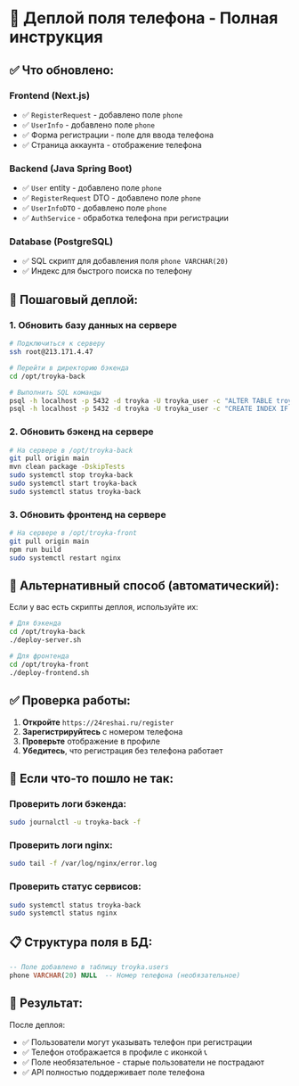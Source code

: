 # 📱 Деплой поля телефона - Полная инструкция

## ✅ Что обновлено:

### **Frontend (Next.js)**
- ✅ `RegisterRequest` - добавлено поле `phone`
- ✅ `UserInfo` - добавлено поле `phone`
- ✅ Форма регистрации - поле для ввода телефона
- ✅ Страница аккаунта - отображение телефона

### **Backend (Java Spring Boot)**
- ✅ `User` entity - добавлено поле `phone`
- ✅ `RegisterRequest` DTO - добавлено поле `phone`
- ✅ `UserInfoDTO` - добавлено поле `phone`
- ✅ `AuthService` - обработка телефона при регистрации

### **Database (PostgreSQL)**
- ✅ SQL скрипт для добавления поля `phone VARCHAR(20)`
- ✅ Индекс для быстрого поиска по телефону

## 🚀 Пошаговый деплой:

### 1. **Обновить базу данных на сервере**

```bash
# Подключиться к серверу
ssh root@213.171.4.47

# Перейти в директорию бэкенда
cd /opt/troyka-back

# Выполнить SQL команды
psql -h localhost -p 5432 -d troyka -U troyka_user -c "ALTER TABLE troyka.users ADD COLUMN IF NOT EXISTS phone VARCHAR(20) NULL;"
psql -h localhost -p 5432 -d troyka -U troyka_user -c "CREATE INDEX IF NOT EXISTS idx_users_phone ON troyka.users(phone);"
```

### 2. **Обновить бэкенд на сервере**

```bash
# На сервере в /opt/troyka-back
git pull origin main
mvn clean package -DskipTests
sudo systemctl stop troyka-back
sudo systemctl start troyka-back
sudo systemctl status troyka-back
```

### 3. **Обновить фронтенд на сервере**

```bash
# На сервере в /opt/troyka-front
git pull origin main
npm run build
sudo systemctl restart nginx
```

## 🔧 Альтернативный способ (автоматический):

Если у вас есть скрипты деплоя, используйте их:

```bash
# Для бэкенда
cd /opt/troyka-back
./deploy-server.sh

# Для фронтенда  
cd /opt/troyka-front
./deploy-frontend.sh
```

## ✅ Проверка работы:

1. **Откройте** `https://24reshai.ru/register`
2. **Зарегистрируйтесь** с номером телефона
3. **Проверьте** отображение в профиле
4. **Убедитесь**, что регистрация без телефона работает

## 🐛 Если что-то пошло не так:

### Проверить логи бэкенда:
```bash
sudo journalctl -u troyka-back -f
```

### Проверить логи nginx:
```bash
sudo tail -f /var/log/nginx/error.log
```

### Проверить статус сервисов:
```bash
sudo systemctl status troyka-back
sudo systemctl status nginx
```

## 📋 Структура поля в БД:

```sql
-- Поле добавлено в таблицу troyka.users
phone VARCHAR(20) NULL  -- Номер телефона (необязательное)
```

## 🎯 Результат:

После деплоя:
- ✅ Пользователи могут указывать телефон при регистрации
- ✅ Телефон отображается в профиле с иконкой 📞
- ✅ Поле необязательное - старые пользователи не пострадают
- ✅ API полностью поддерживает поле телефона
